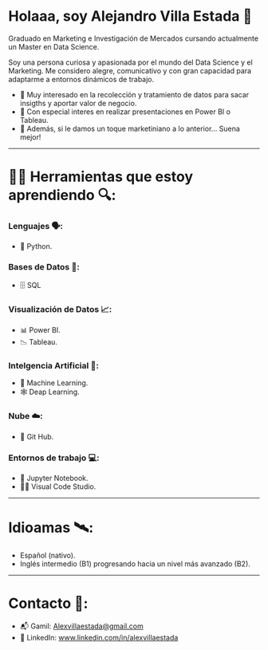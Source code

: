 # Holaaa, soy Alejandro Villa Estada 👋

Graduado en Marketing e Investigación de Mercados cursando actualmente un Master en Data Science.

Soy una persona curiosa y apasionada por el mundo del Data Science y el Marketing. Me considero alegre, comunicativo y con gran capacidad para adaptarme a entornos dinámicos de trabajo.

- 🔬 Muy interesado en la recolección y tratamiento de datos para sacar insigths y aportar valor de negocio.
- 🧮 Con especial interes en realizar presentaciones en Power BI o Tableau.
- 📢 Además, si le damos un toque marketiniano a lo anterior... Suena mejor!

---

# 🔧🧰 Herramientas que estoy aprendiendo 🔍:

### Lenguajes 🗣️:
- 🐍 Python.

### Bases de Datos 📂:
- 🗄️ SQL

### Visualización de Datos 📈:
- 📊 Power BI.
- 📉 Tableau.

### Intelgencia Artificial 🧠: 
- 🤖 Machine Learning.
- 🕸️  Deap Learning.

### Nube ☁️:
- 🐙 Git Hub.

### Entornos de trabajo 💻:
- 📝 Jupyter Notebook.
- 👨‍💻 Visual Code Studio.

---

# Idioamas 🛰️:
- Español (nativo).
- Inglés intermedio (B1) progresando hacia un nivel más avanzado (B2).

---

# Contacto 📧:
- 📬 Gamil: Alexvillaestada@gmail.com
- 💼 LinkedIn: www.linkedin.com/in/alexvillaestada
